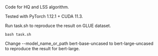 Code for HQ and LSS algorithm.

Tested with PyTorch 1.12.1 + CUDA 11.3.

Run task.sh to reproduce the result on GLUE dataset.

```
bash task.sh
```

Change --model_name_or_path bert-base-uncased to bert-large-uncased to reproduce the result for bert-large.